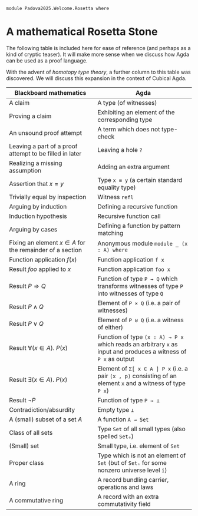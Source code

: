 ```
module Padova2025.Welcome.Rosetta where
```

# A mathematical Rosetta Stone

The following table is included here for ease of reference (and perhaps as a
kind of cryptic teaser). It will make more sense when we discuss how Agda can
be used as a proof language.

With the advent of _homotopy type theory_, a further column to this table was
discovered. We will discuss this expansion in the context of Cubical Agda.

| Blackboard mathematics | Agda |
| ---------------------- | ---- |
| A claim | A type (of witnesses) |
| Proving a claim | Exhibiting an element of the corresponding type |
| An unsound proof attempt | A term which does not type-check |
| Leaving a part of a proof attempt to be filled in later | Leaving a hole `?` |
| Realizing a missing assumption | Adding an extra argument |
| Assertion that $x = y$ | Type `x ≡ y` (a certain standard equality type) |
| Trivially equal by inspection | Witness `refl` |
| Arguing by induction | Defining a recursive function |
| Induction hypothesis | Recursive function call |
| Arguing by cases | Defining a function by pattern matching |
| Fixing an element $x \in A$ for the remainder of a section | Anonymous module `module _ (x : A) where` |
| Function application $f(x)$ | Function application `f x` |
| Result _foo_ applied to $x$ | Function application `foo x` |
| Result $P \Rightarrow Q$ | Function of type `P → Q` which transforms witnesses of type `P` into witnesses of type `Q` |
| Result $P \wedge Q$ | Element of `P × Q` (i.e. a pair of witnesses) |
| Result $P \vee Q$ | Element of `P ⊎ Q` (i.e. a witness of either) |
| Result $\forall(x \in A).\ P(x)$ | Function of type `(x : A) → P x` which reads an arbitrary `x` as input and produces a witness of `P x` as output |
| Result $\exists(x \in A).\ P(x)$ | Element of `Σ[ x ∈ A ] P x` (i.e. a pair `(x , p)` consisting of an element `x` and a witness of type `P x`) |
| Result $\neg P$ | Function of type `P → ⊥` |
| Contradiction/absurdity | Empty type `⊥` |
| A (small) subset of a set $A$ | A function `A → Set` |
| Class of all sets | Type `Set` of all small types (also spelled `Set₀`) |
| (Small) set | Small type, i.e. element of `Set` |
| Proper class | Type which is not an element of `Set` (but of `Setᵢ` for some nonzero universe level `i`) |
| A ring | A record bundling carrier, operations and laws |
| A commutative ring | A record with an extra commutativity field |
